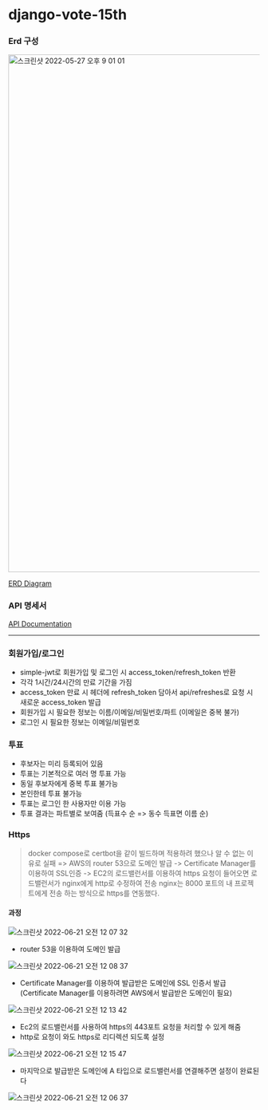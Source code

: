 # django-vote-15th

### Erd 구성
<img width="1038" alt="스크린샷 2022-05-27 오후 9 01 01" src="https://user-images.githubusercontent.com/59060780/170695491-b80cc391-e290-4fcf-a7d2-65e53850b5c6.png">

[ERD Diagram](https://www.erdcloud.com/d/QfRE7RTFGHdbL85uG)

### API 명세서
[API Documentation](https://documenter.getpostman.com/view/18320343/UzBjs7uf)

-----

### 회원가입/로그인

* simple-jwt로 회원가입 및 로그인 시 access_token/refresh_token 반환
* 각각 1시간/24시간의 만료 기간을 가짐
* access_token 만료 시 헤더에 refresh_token 담아서 api/refreshes로 요청 시 새로운 access_token 발급
* 회원가입 시 필요한 정보는 이름/이메일/비밀번호/파트 (이메일은 중복 불가)
* 로그인 시 필요한 정보는 이메일/비밀번호

### 투표
* 후보자는 미리 등록되어 있음
* 투표는 기본적으로 여러 명 투표 가능
* 동일 후보자에게 중복 투표 불가능
* 본인한테 투표 불가능
* 투표는 로그인 한 사용자만 이용 가능
* 투표 결과는 파트별로 보여줌 (득표수 순 => 동수 득표면 이름 순)


### Https 
> docker compose로 certbot을 같이 빌드하며 적용하려 했으나 알 수 없는 이유로 실패 => AWS의 router 53으로 도메인 발급 -> Certificate Manager를 이용하여 SSL인증 -> EC2의 로드밸런서를 이용하여 https 요청이 들어오면 로드밸런서가 nginx에게 http로 수정하여 전송 nginx는 8000 포트의 내 프로젝트에게 전송 하는 방식으로 https를 연동했다.


#### 과정

![스크린샷 2022-06-21 오전 12 07 32](https://user-images.githubusercontent.com/59060780/174631508-c2c5a888-84eb-43e4-b1e8-fef099f6c921.png)

* router 53을 이용하여 도메인 발급


![스크린샷 2022-06-21 오전 12 08 37](https://user-images.githubusercontent.com/59060780/174631688-28c65c46-db48-4dc4-a5c7-9a97578b4be2.png)

* Certificate Manager를 이용하여 발급받은 도메인에 SSL 인증서 발급 (Certificate Manager를 이용하려면 AWS에서 발급받은 도메인이 필요)

![스크린샷 2022-06-21 오전 12 13 42](https://user-images.githubusercontent.com/59060780/174632553-49c81fd6-21af-4a98-80a5-039f481b5cfa.png)

* Ec2의 로드밸런서를 사용하여 https의 443포트 요청을 처리할 수 있게 해줌
* http로 요청이 와도 https로 리디렉션 되도록 설정


![스크린샷 2022-06-21 오전 12 15 47](https://user-images.githubusercontent.com/59060780/174632907-5e058dde-061a-414d-8581-84ce56905403.png)

* 마지막으로 발급받은 도메인에 A 타입으로 로드밸런서를 연결해주면 설정이 완료된다

![스크린샷 2022-06-21 오전 12 06 37](https://user-images.githubusercontent.com/59060780/174631343-e8803153-90a8-4b7b-a144-cbe5f5e207e7.png)

